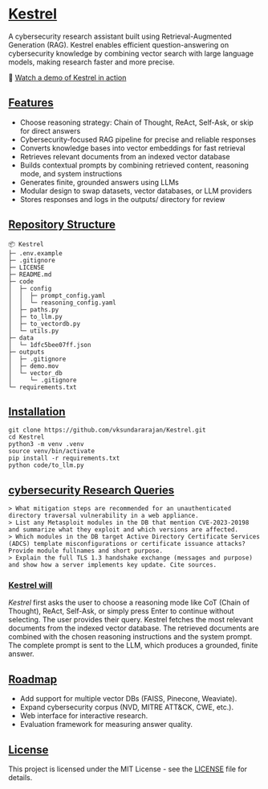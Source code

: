 # [Kestrel](https://github.com/vksundararajan/Kestrel)

A cybersecurity research assistant built using Retrieval-Augmented Generation (RAG). Kestrel enables efficient question-answering on cybersecurity knowledge by combining vector search with large language models, making research faster and more precise.

🔗 [<u>Watch a demo of Kestrel in action</u>](https://drive.google.com/file/d/1CgJYY5Cgwb60fmACsO39SvuEQIv_7NuD/view?usp=sharing)

## [Features]()
- Choose reasoning strategy: Chain of Thought, ReAct, Self-Ask, or skip for direct answers
- Cybersecurity-focused RAG pipeline for precise and reliable responses
- Converts knowledge bases into vector embeddings for fast retrieval
- Retrieves relevant documents from an indexed vector database
- Builds contextual prompts by combining retrieved content, reasoning mode, and system instructions
- Generates finite, grounded answers using LLMs
- Modular design to swap datasets, vector databases, or LLM providers
- Stores responses and logs in the outputs/ directory for review

## [Repository Structure]()
```
📦 Kestrel
├─ .env.example
├─ .gitignore
├─ LICENSE
├─ README.md
├─ code
│  ├─ config
│  │  ├─ prompt_config.yaml
│  │  └─ reasoning_config.yaml
│  ├─ paths.py
│  ├─ to_llm.py
│  ├─ to_vectordb.py
│  └─ utils.py
├─ data
│  └─ 1dfc5bee07ff.json
├─ outputs
│  ├─ .gitignore
│  ├─ demo.mov
│  └─ vector_db
│     └─ .gitignore
└─ requirements.txt
```

## [Installation]()
```
git clone https://github.com/vksundararajan/Kestrel.git
cd Kestrel
python3 -m venv .venv
source venv/bin/activate
pip install -r requirements.txt
python code/to_llm.py
```

## [cybersecurity Research Queries]()

```
> What mitigation steps are recommended for an unauthenticated directory traversal vulnerability in a web appliance.
> List any Metasploit modules in the DB that mention CVE-2023-20198 and summarize what they exploit and which versions are affected.
> Which modules in the DB target Active Directory Certificate Services (ADCS) template misconfigurations or certificate issuance attacks? Provide module fullnames and short purpose.
> Explain the full TLS 1.3 handshake exchange (messages and purpose) and show how a server implements key update. Cite sources.
```

### [Kestrel will]()
_Kestrel_ first asks the user to choose a reasoning mode like CoT (Chain of Thought), ReAct, Self-Ask, or simply press Enter to continue without selecting. The user provides their query. Kestrel fetches the most relevant documents from the indexed vector database. The retrieved documents are combined with the chosen reasoning instructions and the system prompt. The complete prompt is sent to the LLM, which produces a grounded, finite answer.

## [Roadmap]()
- Add support for multiple vector DBs (FAISS, Pinecone, Weaviate).
- Expand cybersecurity corpus (NVD, MITRE ATT&CK, CWE, etc.).
- Web interface for interactive research.
- Evaluation framework for measuring answer quality.

## [License]()
This project is licensed under the MIT License - see the [LICENSE](LICENSE) file for details.

